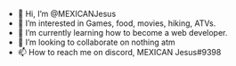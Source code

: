 - 👋 Hi, I’m @MEXICANJesus
- 👀 I’m interested in Games, food, movies, hiking, ATVs.
- 🌱 I’m currently learning how to become a web developer.
- 💞️ I’m looking to collaborate on nothing atm
- 📫 How to reach me on discord, MEXICAN Jesus#9398

<!---
MEXICANJesus/MEXICANJesus is a ✨ special ✨ repository because its `README.md` (this file) appears on your GitHub profile.
You can click the Preview link to take a look at your changes.
--->
